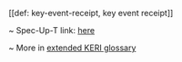[[def: key-event-receipt, key event receipt]]

~ Spec-Up-T link: <a href='https://weboftrust.github.io/WOT-terms/docs/glossary/key-event-receipt'>here</a>

~ More in <a href="https://weboftrust.github.io/WOT-terms/docs/glossary/key-event-receipt">extended KERI glossary</a>
